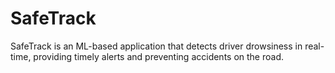 # SafeTrack
SafeTrack is an ML-based application that detects driver drowsiness in real-time, providing timely alerts and preventing accidents on the road.
